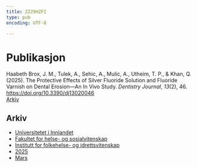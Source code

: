 ```yaml
---
title: ZZ29HZFI
type: pub
encoding: UTF-8

---
```

<h1>Publikasjon</h1>
<article id="csl-bib-container-ZZ29HZFI" class="csl-bib-container">
  <div class="csl-bib-body"> <div class="csl-entry">Haabeth Brox, J. M., Tulek, A., Sehic, A., Mulic, A., Utheim, T. P., &#38; Khan, Q. (2025). The Protective Effects of Silver Fluoride Solution and Fluoride Varnish on Dental Erosion—An In Vivo Study. <i>Dentistry Journal</i>, <i>13</i>(2), 46. <a href="https://doi.org/10.3390/dj13020046">https://doi.org/10.3390/dj13020046</a></div> </div>
  <div class="csl-bib-buttons">
    <a href="#taxonomy-article-ZZ29HZFI" alt="archive" class="csl-bib-button">Arkiv</a>
  </div>
  <div id="csl-bib-meta-container-ZZ29HZFI"></div>
</article>
<div id="csl-bib-meta-ZZ29HZFI" class="csl-bib-meta">
  <article id="taxonomy-article-ZZ29HZFI" class="taxonomy-article">
    <h1>Arkiv</h1>
    <ul>
      <li><a href="{{< params subfolder >}}nn/archive/?key=3DCRN523">Universitetet i Innlandet</a></li>
      <li><a href="{{< params subfolder >}}nn/archive/?key=IDKFS3MX">Fakultet for helse- og sosialvitenskap</a></li>
      <li><a href="{{< params subfolder >}}nn/archive/?key=FJXE3Z8X">Institutt for folkehelse- og idrettsvitenskap</a></li>
      <li><a href="{{< params subfolder >}}nn/archive/?key=WUPQIYUL">2025</a></li>
      <li><a href="{{< params subfolder >}}nn/archive/?key=QGAWL9AP">Mars</a></li>
    </ul>
  </article>
</div>
